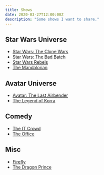 ```yaml
---
title: Shows
date: 2020-03-27T12:00:00Z
description: "Some shows I want to share."
---
```


## Star Wars Universe
- [Star Wars: The Clone Wars](https://en.wikipedia.org/wiki/Star_Wars:_The_Clone_Wars_(2008_TV_series))
- [Star Wars: The Bad Batch](https://en.wikipedia.org/wiki/Star_Wars:_The_Bad_Batch)
- [Star Wars Rebels](https://en.wikipedia.org/wiki/Star_Wars_Rebels)
- [The Mandalorian](https://en.wikipedia.org/wiki/The_Mandalorian)

## Avatar Universe
- [Avatar: The Last Airbender](https://en.wikipedia.org/wiki/Avatar:_The_Last_Airbender)
- [The Legend of Korra](https://en.wikipedia.org/wiki/The_Legend_of_Korra)

## Comedy
- [The IT Crowd](https://en.wikipedia.org/wiki/The_IT_Crowd)
- [The Office](https://en.wikipedia.org/wiki/The_Office_(American_TV_series))

## Misc
- [Firefly](https://en.wikipedia.org/wiki/Firefly_(TV_series))
- [The Dragon Prince](https://en.wikipedia.org/wiki/The_Dragon_Prince)
